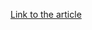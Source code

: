 [Link to the article](https://medium.com/cloudsploit/the-danger-of-unused-aws-regions-af0bf1b878fc)

